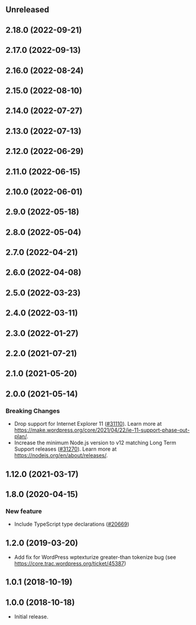 <!-- Learn how to maintain this file at https://github.com/WordPress/gutenberg/tree/HEAD/packages#maintaining-changelogs. -->

## Unreleased

## 2.18.0 (2022-09-21)

## 2.17.0 (2022-09-13)

## 2.16.0 (2022-08-24)

## 2.15.0 (2022-08-10)

## 2.14.0 (2022-07-27)

## 2.13.0 (2022-07-13)

## 2.12.0 (2022-06-29)

## 2.11.0 (2022-06-15)

## 2.10.0 (2022-06-01)

## 2.9.0 (2022-05-18)

## 2.8.0 (2022-05-04)

## 2.7.0 (2022-04-21)

## 2.6.0 (2022-04-08)

## 2.5.0 (2022-03-23)

## 2.4.0 (2022-03-11)

## 2.3.0 (2022-01-27)

## 2.2.0 (2021-07-21)

## 2.1.0 (2021-05-20)

## 2.0.0 (2021-05-14)

### Breaking Changes

-   Drop support for Internet Explorer 11 ([#31110](https://github.com/WordPress/gutenberg/pull/31110)). Learn more at https://make.wordpress.org/core/2021/04/22/ie-11-support-phase-out-plan/.
-   Increase the minimum Node.js version to v12 matching Long Term Support releases ([#31270](https://github.com/WordPress/gutenberg/pull/31270)). Learn more at https://nodejs.org/en/about/releases/.

## 1.12.0 (2021-03-17)

## 1.8.0 (2020-04-15)

### New feature

-   Include TypeScript type declarations ([#20669](https://github.com/WordPress/gutenberg/pull/20669))

## 1.2.0 (2019-03-20)

-   Add fix for WordPress wptexturize greater-than tokenize bug (see https://core.trac.wordpress.org/ticket/45387)

## 1.0.1 (2018-10-19)

## 1.0.0 (2018-10-18)

-   Initial release.
